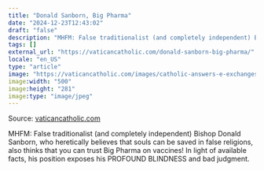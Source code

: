 ```yaml
---
title: "Donald Sanborn, Big Pharma"
date: "2024-12-23T12:43:02"
draft: "false"
description: "MHFM: False traditionalist (and completely independent) Bishop Donald Sanborn, who heretically believes that souls can be saved in false religions, also thinks that you can trust Big Pharma on vaccines! In light of available facts, [...]"
tags: []
external_url: "https://vaticancatholic.com/donald-sanborn-big-pharma/"
locale: "en_US"
type: "article"
image: "https://vaticancatholic.com/images/catholic-answers-e-exchanges.jpg"
image:width: "500"
image:height: "281"
image:type: "image/jpeg"
---
```


Source: [vaticancatholic.com](https://vaticancatholic.com/donald-sanborn-big-pharma/)

<div class="quotation-gold">
<p>MHFM: False traditionalist (and completely independent) Bishop Donald Sanborn, who heretically believes that souls can be saved in false religions, also thinks that you can trust Big Pharma on vaccines! In light of available facts, his position exposes his PROFOUND BLINDNESS and bad judgment.</p>
</div>
